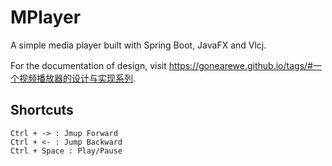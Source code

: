 # MPlayer

A simple media player built with Spring Boot, JavaFX and Vlcj.

For the documentation of design, visit <https://gonearewe.github.io/tags/#一个视频播放器的设计与实现系列>.

## Shortcuts

```
Ctrl + -> : Jmup Forward
Ctrl + <- : Jump Backward
Ctrl + Space : Play/Pause
```
